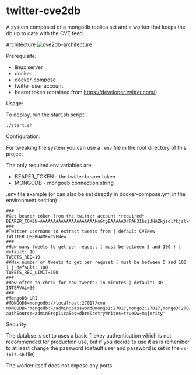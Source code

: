 # twitter-cve2db
A system composed of a mongodb replica set and a worker that keeps the db up to date with the CVE feed.

Architecture
![cve2db-architecture](https://user-images.githubusercontent.com/8590004/184642927-dc604479-7131-45ac-a12a-287cc6b94aa8.jpg)

Prerequisite:
- linux server
- docker
- docker-compose
- twitter user account
- bearer token (obtained from https://developer.twitter.com/)

Usage:

To deploy, run the start.sh script:

```
./start.sh
```

Configuration:

For tweaking the system you can use a `.env` file in the root directory of this project

The only required env variables are:
- BEARER_TOKEN - the twitter bearer token
- MONGODB - mongodb connection string

.env file example (or can also be set directly in docker-compose.yml in the environment section)
```
###
#Get bearer token from the twitter account *required*
BEARER_TOKEN=AAAAAAAAAAAAAAAAAAAAAHn6fgEAAAAAOrFAH3IbzjJNAZkjsdlfkjslkfjslkdfjslkdfjsldkfjlsdjflksdjflksdjflksdjf
###
#Twitter username to extract tweets from | default CVENew
TWITTER_USERNAME=CVENew
###
#How many tweets to get per request ( must be between 5 and 100 ) | default: 10
TWEETS_REQ=10
##Max number of tweets to get per requset ( must be between 5 and 100 ) | default: 100
TWEETS_REQ_LIMIT=100
###
#How often to check for new tweets; in minutes | default: 30
INTERVAL=30
###
#MongoDB URI
#MONGODB=mongodb://localhost:27017/cve
MONGODB='mongodb://admin:password@mongo1:27017,mongo2:27017,mongo3:27017/cve?authSource=admin&replicaSet=dbrs&retryWrites=true&w=majority'
```

Security:

The databse is set to uses a basic filekey authentication which is not recommended for production use,
but if you decide to use it as is remember to at least change the password (default user and password is set in the `rs-init.sh` file)

The worker itself does not expose any ports.